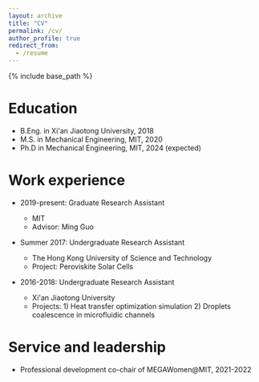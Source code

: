```yaml
---
layout: archive
title: "CV"
permalink: /cv/
author_profile: true
redirect_from:
  - /resume
---
```


{% include base_path %}

Education
======
* B.Eng. in Xi'an Jiaotong University, 2018
* M.S. in Mechanical Engineering, MIT, 2020
* Ph.D in Mechanical Engineering, MIT, 2024 (expected)

Work experience
======
* 2019-present: Graduate Research Assistant
  * MIT
  * Advisor: Ming Guo

* Summer 2017: Undergraduate Research Assistant
  * The Hong Kong University of Science and Technology
  * Project: Peroviskite Solar Cells

* 2016-2018: Undergraduate Research Assistant
  * Xi'an Jiaotong University
  * Projects: 1) Heat transfer optimization simulation 2) Droplets coalescence in microfluidic channels
  
Service and leadership
======
* Professional development co-chair of MEGAWomen@MIT, 2021-2022
